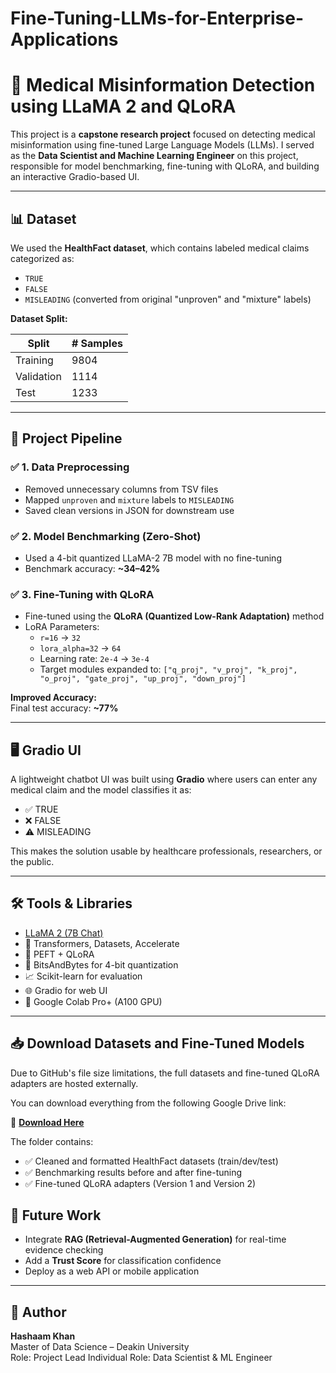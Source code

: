 # Fine-Tuning-LLMs-for-Enterprise-Applications
# 🧠 Medical Misinformation Detection using LLaMA 2 and QLoRA

This project is a **capstone research project** focused on detecting medical misinformation using fine-tuned Large Language Models (LLMs). I served as the **Data Scientist and Machine Learning Engineer** on this project, responsible for model benchmarking, fine-tuning with QLoRA, and building an interactive Gradio-based UI.

---

## 📊 Dataset

We used the **HealthFact dataset**, which contains labeled medical claims categorized as:

- `TRUE`
- `FALSE`
- `MISLEADING` (converted from original "unproven" and "mixture" labels)

**Dataset Split:**

| Split        | # Samples |
|--------------|-----------|
| Training     | 9804      |
| Validation   | 1114      |
| Test         | 1233      |

---

## 🔧 Project Pipeline

### ✅ 1. Data Preprocessing

- Removed unnecessary columns from TSV files
- Mapped `unproven` and `mixture` labels to `MISLEADING`
- Saved clean versions in JSON for downstream use

### ✅ 2. Model Benchmarking (Zero-Shot)

- Used a 4-bit quantized LLaMA-2 7B model with no fine-tuning
- Benchmark accuracy: **~34–42%**

### ✅ 3. Fine-Tuning with QLoRA

- Fine-tuned using the **QLoRA (Quantized Low-Rank Adaptation)** method
- LoRA Parameters:
  - `r=16` → `32`
  - `lora_alpha=32` → `64`
  - Learning rate: `2e-4` → `3e-4`
  - Target modules expanded to: `["q_proj", "v_proj", "k_proj", "o_proj", "gate_proj", "up_proj", "down_proj"]`

**Improved Accuracy:**  
Final test accuracy: **~77%**

---

## 🖥️ Gradio UI

A lightweight chatbot UI was built using **Gradio** where users can enter any medical claim and the model classifies it as:

- ✅ TRUE
- ❌ FALSE
- ⚠️ MISLEADING

This makes the solution usable by healthcare professionals, researchers, or the public.

---

## 🛠️ Tools & Libraries

- [LLaMA 2 (7B Chat)](https://huggingface.co/meta-llama/Llama-2-7b-chat-hf)
- 🤗 Transformers, Datasets, Accelerate
- 🧠 PEFT + QLoRA
- 🧱 BitsAndBytes for 4-bit quantization
- 📈 Scikit-learn for evaluation
- 🌐 Gradio for web UI
- 🧠 Google Colab Pro+ (A100 GPU)

---
## 📥 Download Datasets and Fine-Tuned Models

Due to GitHub's file size limitations, the full datasets and fine-tuned QLoRA adapters are hosted externally.

You can download everything from the following Google Drive link:

🔗 **[Download Here](https://drive.google.com/drive/folders/1wsAWBgsPEPYm68uiXL0rtxNqGQCiuAVy?usp=drive_link)**

The folder contains:
- ✅ Cleaned and formatted HealthFact datasets (train/dev/test)
- ✅ Benchmarking results before and after fine-tuning
- ✅ Fine-tuned QLoRA adapters (Version 1 and Version 2)


## 🚀 Future Work

- Integrate **RAG (Retrieval-Augmented Generation)** for real-time evidence checking
- Add a **Trust Score** for classification confidence
- Deploy as a web API or mobile application

---

## 👤 Author

**Hashaam Khan**  
Master of Data Science – Deakin University  
Role: Project Lead 
Individual Role: Data Scientist & ML Engineer  

